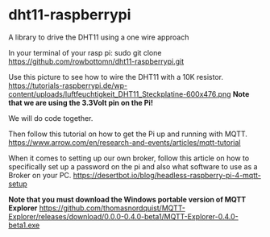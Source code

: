 # dht11-raspberrypi
A library to drive the DHT11 using a one wire approach

In your terminal of your rasp pi:
sudo git clone https://github.com/rowbottomn/dht11-raspberrypi.git

Use this picture to see how to wire the DHT11 with a 10K resistor.  
https://tutorials-raspberrypi.de/wp-content/uploads/luftfeuchtigkeit_DHT11_Steckplatine-600x476.png
****Note that we are using the 3.3Volt pin on the Pi!****


We will do code together.


Then follow this tutorial on how to get the Pi up and running with MQTT.
https://www.arrow.com/en/research-and-events/articles/mqtt-tutorial

When it comes to setting up our own broker, follow this article on how to specifically set up a password on the pi and also what software to use as a Broker on your PC.
https://desertbot.io/blog/headless-raspberry-pi-4-mqtt-setup

****Note that you must download the Windows portable version of MQTT Explorer****
https://github.com/thomasnordquist/MQTT-Explorer/releases/download/0.0.0-0.4.0-beta1/MQTT-Explorer-0.4.0-beta1.exe
